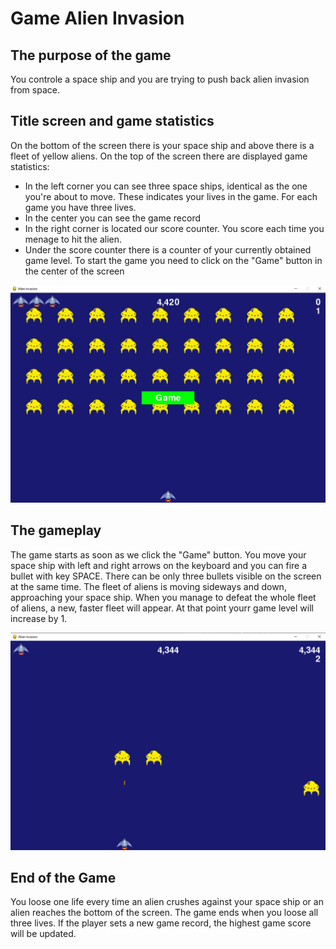 # Game Alien Invasion

## The purpose of the game
You controle a space ship and you are trying to push back alien invasion from space.

## Title screen and game statistics
On the bottom of the screen there is your space ship and above there is a fleet of yellow aliens. On the top of the screen there are displayed game statistics:
* In the left corner you can see three space ships, identical as the one you're about to move. These indicates your lives in the game. For each game you have three lives.
* In the center you can see the game record
* In the right corner is located our score counter. You score each time you menage to hit the alien.
* Under the score counter there is a counter of your currently obtained game level.
To start the game you need to click on the "Game" button in the center of the screen

![start_screen](https://github.com/Paulina-Celebias/Alien-Game/blob/main/Screenshots/Start_screen.png?raw=true)

## The gameplay
The game starts as soon as we click the "Game" button.
You move your space ship with left and right arrows on the keyboard and you can fire a bullet with key SPACE.
There can be only three bullets visible on the screen at the same time.
The fleet of aliens is moving sideways and down, approaching your space ship. When you manage to defeat the whole fleet of aliens, a new, faster fleet will appear. At that point yourr game level will increase by 1. 

![start_screen](https://github.com/Paulina-Celebias/Alien-Game/blob/main/Screenshots/Scoreboard.png?raw=true)

## End of the Game
You loose one life every time an alien crushes against your space ship or an alien reaches the bottom of the screen.
The game ends when you loose all three lives.
If the player sets a new game record, the highest game score will be updated.


